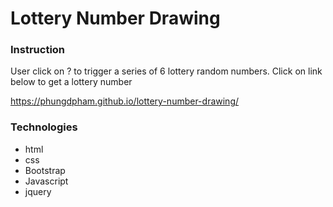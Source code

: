 # Lottery Number Drawing

### Instruction

User click on ? to trigger a series of 6 lottery random numbers. Click on link below to get a lottery number

https://phungdpham.github.io/lottery-number-drawing/

### Technologies
* html
* css
* Bootstrap
* Javascript
* jquery